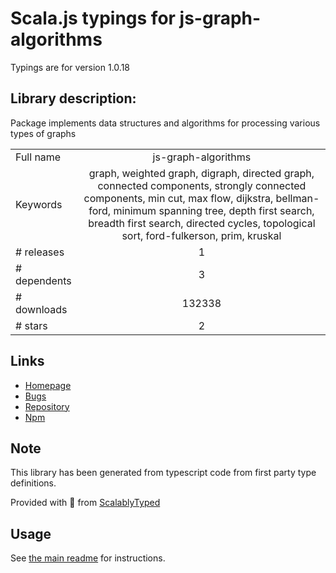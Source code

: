 
# Scala.js typings for js-graph-algorithms

Typings are for version 1.0.18

## Library description:
Package implements data structures and algorithms for processing various types of graphs

|                    |                 |
| ------------------ | :-------------: |
| Full name          | js-graph-algorithms |
| Keywords           | graph, weighted graph, digraph, directed graph, connected components, strongly connected components, min cut, max flow, dijkstra, bellman-ford, minimum spanning tree, depth first search, breadth first search, directed cycles, topological sort, ford-fulkerson, prim, kruskal |
| # releases         | 1 |
| # dependents       | 3 |
| # downloads        | 132338 |
| # stars            | 2 |

## Links
- [Homepage](https://github.com/chen0040/js-graph-algorithms#readme)
- [Bugs](https://github.com/chen0040/js-graph-algorithms/issues)
- [Repository](https://github.com/chen0040/js-graph-algorithms)
- [Npm](https://www.npmjs.com/package/js-graph-algorithms)
    


## Note
This library has been generated from typescript code from first party type definitions.

Provided with :purple_heart: from [ScalablyTyped](https://github.com/oyvindberg/ScalablyTyped)

## Usage
See [the main readme](../../readme.md) for instructions.


